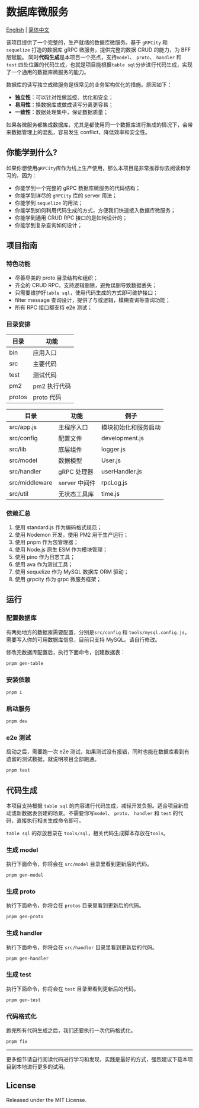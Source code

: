 # 数据库微服务

[English](./README.md) | [简体中文](./README_CN.md)

该项目提供了一个完整的，生产就绪的数据库微服务。基于 `gRPCity` 和 `sequelize` 打造的数据库 gRPC 微服务，提供完整的数据 CRUD 的能力，为 BFF 层赋能。
同时**代码生成**是本项目一个亮点，支持`model`、 `proto`、 `handler` 和 `test` 四处位置的代码生成，也就是项目能根据`table sql`分步进行代码生成，实现了一个通用的数据库微服务的能力。

数据库的读写独立成微服务是很常见的业务架构优化的措施。原因如下：

- **独立性**：可以针对性做监控、优化和安全；
- **易用性**：换数据库或做成读写分离更容易；
- **一致性**：数据处理集中，保证数据质量；

如果各微服务都集成数据库，尤其是都使用同一个数据库进行集成的情况下，会带来数据管理上的混乱，容易发生 conflict，降低效率和安全性。

## 你能学到什么?

如果你想使用`gRPCity`库作为线上生产使用，那么本项目是非常推荐你去阅读和学习的，因为：

- 你能学到一个完整的 gRPC 数据库微服务的代码结构；
- 你能学到详尽的 `gRPCity` 库的 server 用法；
- 你能学到 `sequelize` 的用法；
- 你能学到如何利用代码生成的方式，方便我们快速接入数据库微服务；
- 你能学到通用 CRUD RPC 接口的是如何设计的；
- 你能学到复杂查询如何设计；

## 项目指南

### 特色功能

- 尽善尽美的 proto 目录结构和组织；
- 齐全的 CRUD RPC，支持逻辑删除，避免误删导致数据丢失；
- 只需要维护好`table sql`，使用代码生成的方式即可维护接口；
- filter message 查询设计，提供了与或逻辑，模糊查询等查询功能；
- 所有 RPC 接口都支持 e2e 测试；

### 目录安排

目录 | 功能
--- | ---
bin | 应用入口
src | 主要代码
test | 测试代码
pm2 | pm2 执行代码
protos | proto 代码

目录 | 功能 | 例子
--- | --- | ---
src/app.js | 主程序入口 | 模块初始化和服务启动
src/config | 配置文件 | development.js
src/lib | 底层组件 | logger.js
src/model | 数据模型 | User.js
src/handler | gRPC 处理器 | userHandler.js
src/middleware | server 中间件 | rpcLog.js
src/util | 无状态工具库 | time.js

### 依赖汇总

1. 使用 standard.js 作为编码格式规范；
3. 使用 Nodemon 开发，使用 PM2 用于生产运行；
4. 使用 pnpm 作为包管理器；
5. 使用 Node.js 原生 ESM 作为模块管理；
6. 使用 pino 作为日志工具；
7. 使用 ava 作为测试工具；
8. 使用 sequelize 作为 MySQL 数据库 ORM 驱动；
9. 使用 grpcity 作为 grpc 微服务框架；

## 运行

### 配置数据库

有两处地方的数据库需要配置，分别是`src/config` 和 `tools/mysql.config.js`，需要写入你的可用数据库信息，目前只支持 MySQL。请自行修改。

修改完数据库配置后，执行下面命令，创建数据表：

```sh
pnpm gen-table
```

### 安装依赖

```sh
pnpm i
```

### 启动服务

```sh
pnpm dev
```

### e2e 测试

启动之后，需要跑一次 e2e 测试，如果测试没有报错，同时也能在数据库看到有遗留的测试数据，就说明项目全部跑通。

```sh
pnpm test
```

## 代码生成

本项目支持根据 `table sql` 的内容进行代码生成，减轻开发负担。适合项目新启动或新数据表创建的场景。不需要你写`model`、 `proto`、 `handler` 和 `test` 的代码，直接执行相关生成命令即可。

`table sql` 的存放目录在 `tools/sql`，相关代码生成脚本存放在`tools`。

### 生成 model

执行下面命令，你将会在 `src/model` 目录里看到更新后的代码。
```sh
pnpm gen-model
```

### 生成 proto

执行下面命令，你将会在 `protos` 目录里看到更新后的代码。
```sh
pnpm gen-proto
```

### 生成 handler

执行下面命令，你将会在 `src/handler` 目录里看到更新后的代码。
```sh
pnpm gen-handler
```

### 生成 test

执行下面命令，你将会在 `test` 目录里看到更新后的代码。
```sh
pnpm gen-test
```

### 代码格式化

跑完所有代码生成之后，我们还要执行一次代码格式化。

```sh
pnpm fix
```

---

更多细节请自行阅读代码进行学习和发现，实践是最好的方式，强烈建议下载本项目到本地进行更多的试用。

## License

Released under the MIT License.